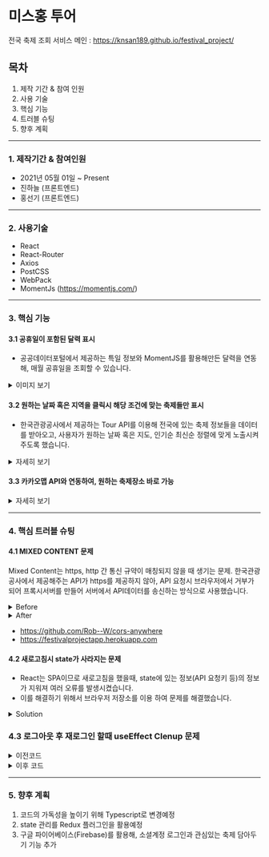 # 미스홍 투어

전국 축제 조회 서비스
메인 : https://knsan189.github.io/festival_project/

## 목차

1. 제작 기간 & 참여 인원
2. 사용 기술
3. 핵심 기능
4. 트러블 슈팅
5. 향후 계획
***
### 1. 제작기간 & 참여인원

- 2021년 05월 01일 ~ Present
- 진하늘 (프론트엔드)
- 홍선기 (프론트엔드)
***
### 2. 사용기술

- React
- React-Router
- Axios
- PostCSS
- WebPack 
- MomentJs (https://momentjs.com/)
***
### 3. 핵심 기능
#### 3.1 공휴일이 포함된 달력 표시
 - 공공데이터포털에서 제공하는 특일 정보와 MomentJS를 활용해만든 달력을 연동해, 매월 공휴일을 조회할 수 있습니다.

<details>
    <summary>이미지 보기</summary>
    <div markdown="1">
        <img src="https://user-images.githubusercontent.com/77265562/118586417-ab03c480-b7d5-11eb-8b80-4ad4b6dd23a2.jpg">
    </div>
</details>

#### 3.2 원하는 날짜 혹은 지역을 클릭시 해당 조건에 맞는 축제들만 표시
- 한국관광공사에서 제공하는 Tour API를 이용해 전국에 있는 축제 정보들을 데이터를 받아오고, 사용자가 원하는 날짜 혹은 지도, 인기순 최신순 정렬에 맞게 노출시켜주도록 했습니다.
<details>
    <summary>자세히 보기</summary>
    <div markdown="1">
        <img src="https://user-images.githubusercontent.com/77265562/118586513-db4b6300-b7d5-11eb-8315-4af3142b1c91.PNG">
    </div>
</details>

#### 3.3 카카오맵 API와 연동하여, 원하는 축제장소 바로 가능

<details>
    <summary>자세히 보기</summary>
    <div markdown="1">
        <img src="https://user-images.githubusercontent.com/77265562/118586580-fcac4f00-b7d5-11eb-96e5-3a8c4d90441b.PNG">
    </div>
</details>

***
### 4. 핵심 트러블 슈팅

#### 4.1 MIXED CONTENT 문제
Mixed Content는 https, http 간 통신 규약이 매칭되지 않을 때 생기는 문제.
한국관광공사에서 제공해주는 API가 https를 제공하지 않아, API 요청시 브라우저에서 거부가 되어
프록시서버를 만들어 서버에서 API데이터를 송신하는 방식으로 사용했습니다.

<details>
<summary>Before</summary>
<div markdown="1">
        
```javascript
   const httpClient = axios.create({
   baseURL : 'http://apis.data.go.kr/B090041/openapi/service/SpcdeInfoService/getRestDeInfo',
   params : { 
   serviceKey : "서비스키"
   }}
```
        
</div>
</details>

<details>
<summary>After</summary>
<div markdown="1">
        
```javascript
   const httpClient = axios.create({
   baseURL : 'https://festivalprojectapp.herokuapp.com/http://apis.data.go.kr/B090041/openapi/service/SpcdeInfoService/getRestDeInfo',
   params : { 
   serviceKey : "서비스키"
   }}
```
        
</div>
</details>



- https://github.com/Rob--W/cors-anywhere
- https://festivalprojectapp.herokuapp.com

#### 4.2 새로고침시 state가 사라지는 문제
- React는 SPA이므로 새로고침을 했을때, state에 있는 정보(API 요청키 등)의 정보가 지워져 여러 오류를 발생시켰습니다.
- 이를 해결하기 위해서 브라우저 저장소를 이용 하여 문제를 해결했습니다.

<details>
<summary>Solution</summary>
<div markdown="1">

```javascript
    let data = useLocation().state
    const sessionData = JSON.parse(sessionStorage.getItem('data'))
    if(sessionData){
        data = sessionData
    }    
    const {festivalInfo} = data

    useEffect(()=> {
        sessionStorage.setItem('data', JSON.stringify(data))
    }, [data])
````

</div>
</details>


### 4.3 로그아웃 후 재로그인 할때 useEffect Clenup 문제


<details>
<summary>이전코드</summary>
<div markdown="1">

```javascript
    useEffect(() => {
      const stopAuth = () => authService.onAuthChange(user => {
        if(user) setUserId(user.uid)
        else setUserId(null)
      });
      return () => {stopAuth()};
    })
````

</div>
</details>

<details>
<summary>이후 코드</summary>
<div markdown="1">

```javascript
    useEffect(() => {
      const stopAuth = () => authService.onAuthChange(user => setUserId(user))
      return () => {stopAuth()};
    })
````
 
 ```javascript
    onAuthChange(onUserChanged){
        firebaseAuth.onAuthStateChanged(user => {
            if(user) onUserChanged(user)
            else{ onUserChanged(null) }
        })
    }
````

</div>
</details>

***

### 5. 향후 계획
1. 코드의 가독성을 높이기 위해 Typescript로 변경예정
2. state 관리를 Redux 플러그인을 활용예정
3. 구글 파이어베이스(Firebase)를 활용해, 소셜계정 로그인과 관심있는 축제 담아두기 기능 추가 
